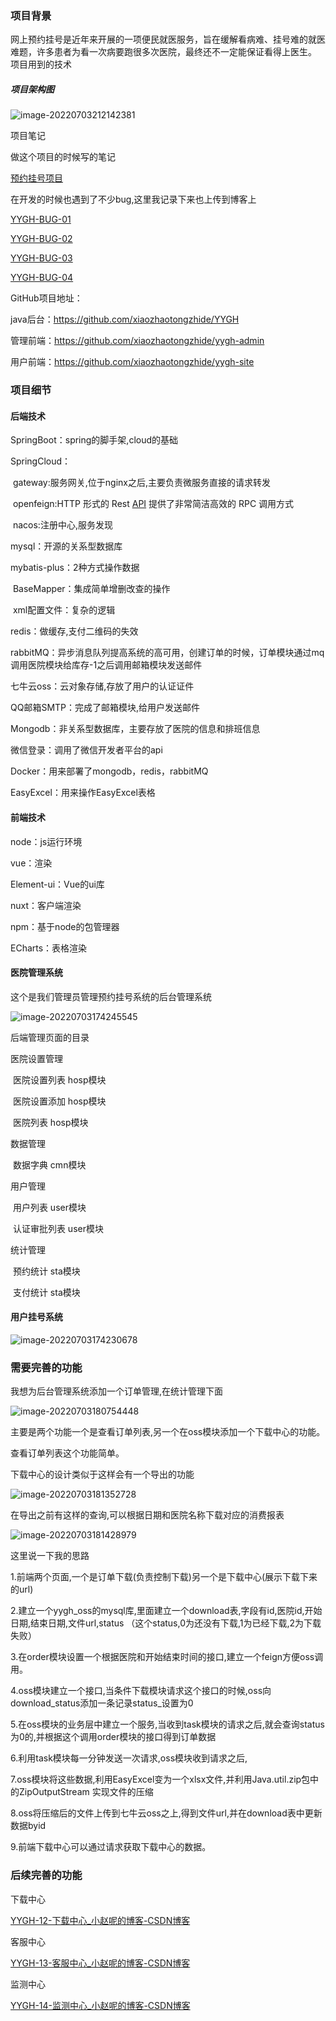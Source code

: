 ### 项目背景

网上预约挂号是近年来开展的一项便民就医服务，旨在缓解看病难、挂号难的就医难题，许多患者为看一次病要跑很多次医院，最终还不一定能保证看得上医生。
项目用到的技术

##### 项目架构图

![image-20220703212142381](http://cdn.zhaodapiaoliang.top/PicGo/image-20220703212142381.png)

项目笔记

做这个项目的时候写的笔记

[ 预约挂号项目](https://blog.csdn.net/weixin_53227758/category_11890539.html)

在开发的时候也遇到了不少bug,这里我记录下来也上传到博客上

[YYGH-BUG-01](https://blog.csdn.net/weixin_53227758/article/details/123940207)

[YYGH-BUG-02](https://blog.csdn.net/weixin_53227758/article/details/125267538)

[YYGH-BUG-03](https://blog.csdn.net/weixin_53227758/article/details/125358017)

[YYGH-BUG-04](https://blog.csdn.net/weixin_53227758/article/details/125497977)

GitHub项目地址：

java后台：https://github.com/xiaozhaotongzhide/YYGH

管理前端：https://github.com/xiaozhaotongzhide/yygh-admin

用户前端：https://github.com/xiaozhaotongzhide/yygh-site



### 项目细节

#### 后端技术

SpringBoot：spring的脚手架,cloud的基础

SpringCloud：

​							gateway:服务网关,位于nginx之后,主要负责微服务直接的请求转发

​							openfeign:HTTP 形式的 Rest [API](https://so.csdn.net/so/search?q=API&spm=1001.2101.3001.7020) 提供了非常简洁高效的 RPC 调用方式

​							nacos:注册中心,服务发现

mysql：开源的关系型数据库

mybatis-plus：2种方式操作数据

​							BaseMapper：集成简单增删改查的操作

​							xml配置文件：复杂的逻辑

redis：做缓存,支付二维码的失效

rabbitMQ：异步消息队列提高系统的高可用，创建订单的时候，订单模块通过mq调用医院模块给库存-1之后调用邮箱模块发送邮件

七牛云oss：云对象存储,存放了用户的认证证件

QQ邮箱SMTP：完成了邮箱模块,给用户发送邮件

Mongodb：非关系型数据库，主要存放了医院的信息和排班信息

微信登录：调用了微信开发者平台的api

Docker：用来部署了mongodb，redis，rabbitMQ

EasyExcel：用来操作EasyExcel表格



#### 前端技术

node：js运行环境

vue：渲染

Element-ui：Vue的ui库

nuxt：客户端渲染

npm：基于node的包管理器

ECharts：表格渲染



#### 医院管理系统

这个是我们管理员管理预约挂号系统的后台管理系统

![image-20220703174245545](http://cdn.zhaodapiaoliang.top/PicGo/image-20220703174245545.png)

后端管理页面的目录

医院设置管理

​	医院设置列表	hosp模块

​	医院设置添加	hosp模块

​	医院列表	hosp模块

数据管理

​	数据字典	cmn模块

用户管理

​	用户列表	user模块

​	认证审批列表	user模块

统计管理

​	预约统计	sta模块

​	支付统计	sta模块

#### 用户挂号系统

![image-20220703174230678](http://cdn.zhaodapiaoliang.top/PicGo/image-20220703174230678.png)



### 

### 需要完善的功能

我想为后台管理系统添加一个订单管理,在统计管理下面

![image-20220703180754448](http://cdn.zhaodapiaoliang.top/PicGo/image-20220703180754448.png)

主要是两个功能一个是查看订单列表,另一个在oss模块添加一个下载中心的功能。

查看订单列表这个功能简单。

下载中心的设计类似于这样会有一个导出的功能

![image-20220703181352728](http://cdn.zhaodapiaoliang.top/PicGo/image-20220703181352728.png)

在导出之前有这样的查询,可以根据日期和医院名称下载对应的消费报表

![image-20220703181428979](http://cdn.zhaodapiaoliang.top/PicGo/image-20220703181428979.png)

这里说一下我的思路

1.前端两个页面,一个是订单下载(负责控制下载)另一个是下载中心(展示下载下来的url)

2.建立一个yygh_oss的mysql库,里面建立一个download表,字段有id,医院id,开始日期,结束日期,文件url,status （这个status,0为还没有下载,1为已经下载,2为下载失败）

3.在order模块设置一个根据医院和开始结束时间的接口,建立一个feign方便oss调用。

4.oss模块建立一个接口,当条件下载模块请求这个接口的时候,oss向download_status添加一条记录status_设置为0

5.在oss模块的业务层中建立一个服务,当收到task模块的请求之后,就会查询status为0的,并根据这个调用order模块的接口得到订单数据

6.利用task模块每一分钟发送一次请求,oss模块收到请求之后,

7.oss模块将这些数据,利用EasyExcel变为一个xlsx文件,并利用Java.util.zip包中的ZipOutputStream 实现文件的压缩

8.oss将压缩后的文件上传到七牛云oss之上,得到文件url,并在download表中更新数据byid

9.前端下载中心可以通过请求获取下载中心的数据。

### 后续完善的功能

下载中心

[YYGH-12-下载中心_小赵呢的博客-CSDN博客](https://blog.csdn.net/weixin_53227758/article/details/125711797)

客服中心

[YYGH-13-客服中心_小赵呢的博客-CSDN博客](https://blog.csdn.net/weixin_53227758/article/details/126141982)

监测中心

[YYGH-14-监测中心_小赵呢的博客-CSDN博客](https://blog.csdn.net/weixin_53227758/article/details/126441994)